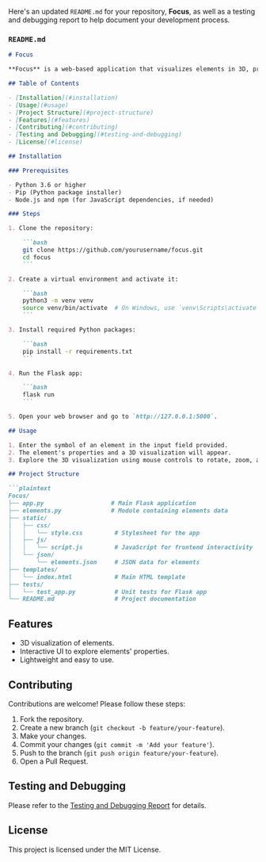 Here's an updated `README.md` for your repository, **Focus**, as well as a testing and debugging report to help document your development process.

### `README.md`

```markdown
# Focus

**Focus** is a web-based application that visualizes elements in 3D, providing an interactive way to learn and explore different elements. Built with Flask for backend and modern web technologies like JavaScript, HTML, and CSS for frontend.

## Table of Contents

- [Installation](#installation)
- [Usage](#usage)
- [Project Structure](#project-structure)
- [Features](#features)
- [Contributing](#contributing)
- [Testing and Debugging](#testing-and-debugging)
- [License](#license)

## Installation

### Prerequisites

- Python 3.6 or higher
- Pip (Python package installer)
- Node.js and npm (for JavaScript dependencies, if needed)

### Steps

1. Clone the repository:

    ```bash
    git clone https://github.com/yourusername/focus.git
    cd focus
    ```

2. Create a virtual environment and activate it:

    ```bash
    python3 -m venv venv
    source venv/bin/activate  # On Windows, use `venv\Scripts\activate`
    ```

3. Install required Python packages:

    ```bash
    pip install -r requirements.txt
    ```

4. Run the Flask app:

    ```bash
    flask run
    ```

5. Open your web browser and go to `http://127.0.0.1:5000`.

## Usage

1. Enter the symbol of an element in the input field provided.
2. The element's properties and a 3D visualization will appear.
3. Explore the 3D visualization using mouse controls to rotate, zoom, and pan.

## Project Structure

```plaintext
Focus/
├── app.py                   # Main Flask application
├── elements.py              # Module containing elements data
├── static/
│   ├── css/
│   │   └── style.css         # Stylesheet for the app
│   ├── js/
│   │   └── script.js         # JavaScript for frontend interactivity
│   └── json/
│       └── elements.json     # JSON data for elements
├── templates/
│   └── index.html            # Main HTML template
├── tests/
│   └── test_app.py           # Unit tests for Flask app
└── README.md                 # Project documentation
```

## Features

- 3D visualization of elements.
- Interactive UI to explore elements' properties.
- Lightweight and easy to use.

## Contributing

Contributions are welcome! Please follow these steps:

1. Fork the repository.
2. Create a new branch (`git checkout -b feature/your-feature`).
3. Make your changes.
4. Commit your changes (`git commit -m 'Add your feature'`).
5. Push to the branch (`git push origin feature/your-feature`).
6. Open a Pull Request.

## Testing and Debugging

Please refer to the [Testing and Debugging Report](testing-and-debugging-report.md) for details.

## License

This project is licensed under the MIT License.
